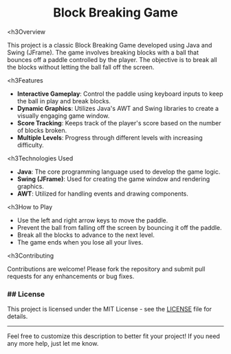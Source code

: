 <h1><center>Block Breaking Game</center></h1>

<h3Overview</h3>

This project is a classic Block Breaking Game developed using Java and Swing (JFrame). The game involves breaking blocks with a ball that bounces off a paddle controlled by the player. The objective is to break all the blocks without letting the ball fall off the screen.

<h3Features</h3>

- **Interactive Gameplay**: Control the paddle using keyboard inputs to keep the ball in play and break blocks.
- **Dynamic Graphics**: Utilizes Java's AWT and Swing libraries to create a visually engaging game window.
- **Score Tracking**: Keeps track of the player's score based on the number of blocks broken.
- **Multiple Levels**: Progress through different levels with increasing difficulty.

<h3Technologies Used</h3>

- **Java**: The core programming language used to develop the game logic.
- **Swing (JFrame)**: Used for creating the game window and rendering graphics.
- **AWT**: Utilized for handling events and drawing components.


<h3How to Play</h3>

- Use the left and right arrow keys to move the paddle.
- Prevent the ball from falling off the screen by bouncing it off the paddle.
- Break all the blocks to advance to the next level.
- The game ends when you lose all your lives.

<h3Contributing</h3>

Contributions are welcome! Please fork the repository and submit pull requests for any enhancements or bug fixes.

<h3>## License</h3>

This project is licensed under the MIT License - see the [LICENSE](LICENSE) file for details.

---

Feel free to customize this description to better fit your project! If you need any more help, just let me know.
